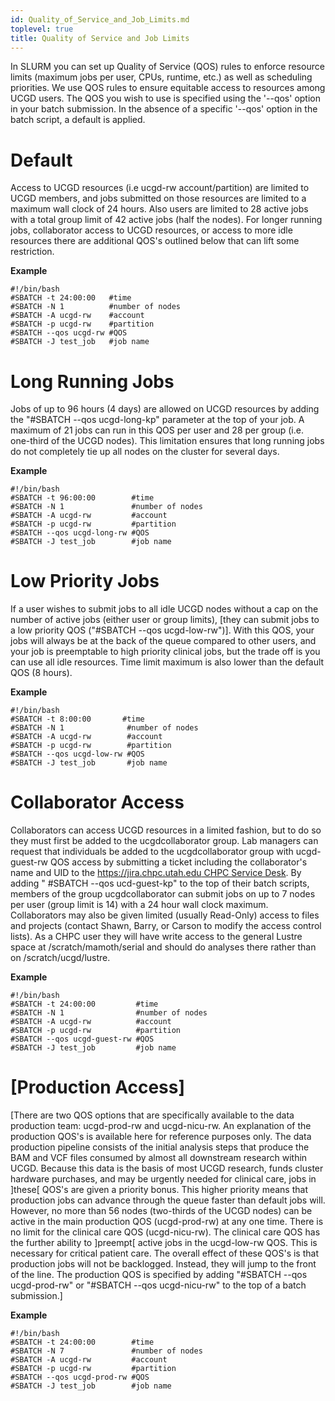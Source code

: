```yaml
---
id: Quality_of_Service_and_Job_Limits.md
toplevel: true
title: Quality of Service and Job Limits
---
```


In SLURM you can set up Quality of Service (QOS) rules to enforce
resource limits (maximum jobs per user, CPUs, runtime, etc.) as well as
scheduling priorities. We use QOS rules to ensure equitable access to
resources among UCGD users. The QOS you wish to use is specified using
the '\--qos' option in your batch submission. In the absence of a
specific '\--qos' option in the batch script, a default is applied.

# Default

Access to UCGD resources (i.e ucgd-rw account/partition) are limited to
UCGD members, and jobs submitted on those resources are limited to a
maximum wall clock of 24 hours. Also users are limited to 28 active jobs
with a total group limit of 42 active jobs (half the nodes). For longer
running jobs, collaborator access to UCGD resources, or access to more
idle resources there are additional QOS's outlined below that can lift
some restriction.



**Example**



```
#!/bin/bash
#SBATCH -t 24:00:00   #time
#SBATCH -N 1          #number of nodes
#SBATCH -A ucgd-rw    #account
#SBATCH -p ucgd-rw    #partition
#SBATCH --qos ucgd-rw #QOS
#SBATCH -J test_job   #job name
```



# Long Running Jobs

Jobs of up to 96 hours (4 days) are allowed on UCGD resources by adding
the \"#SBATCH \--qos ucgd-long-kp\" parameter at the top of your job. A
maximum of 21 jobs can run in this QOS per user and 28 per group (i.e.
one-third of the UCGD nodes). This limitation ensures that long running
jobs do not completely tie up all nodes on the cluster for several days.



**Example**



```
#!/bin/bash
#SBATCH -t 96:00:00        #time
#SBATCH -N 1               #number of nodes
#SBATCH -A ucgd-rw         #account
#SBATCH -p ucgd-rw         #partition
#SBATCH --qos ucgd-long-rw #QOS
#SBATCH -J test_job        #job name
```



# Low Priority Jobs

If a user wishes to submit jobs to all idle UCGD nodes without a cap on
the number of active jobs (either user or group limits), [they can
submit jobs to a low priority QOS (\"#SBATCH \--qos
ucgd-low-rw\")]. With this QOS, your jobs
will always be at the back of the queue compared to other users, and
your job is preemptable to high priority clinical jobs, but the trade
off is you can use all idle resources. Time limit maximum is also lower
than the default QOS (8 hours).



**Example**



```
#!/bin/bash
#SBATCH -t 8:00:00       #time
#SBATCH -N 1              #number of nodes
#SBATCH -A ucgd-rw        #account
#SBATCH -p ucgd-rw        #partition
#SBATCH --qos ucgd-low-rw #QOS
#SBATCH -J test_job       #job name
```



# Collaborator Access

Collaborators can access UCGD resources in a limited fashion, but to do
so they must first be added to the ucgdcollaborator group. Lab managers
can request that individuals be added to the ucgdcollaborator group with
ucgd-guest-rw QOS access by submitting a ticket including the
collaborator's name and UID to the [https://jira.chpc.utah.edu CHPC
Service
Desk](https://jira.chpc.utah.edu%20CHPC%20Service%20Desk).
By adding \" #SBATCH \--qos ucd-guest-kp\" to the top of their batch
scripts, members of the group ucgdcollaborator can submit jobs on up to
7 nodes per user (group limit is 14) with a 24 hour wall clock maximum.
Collaborators may also be given limited (usually Read-Only) access to
files and projects (contact Shawn, Barry, or Carson to modify the access
control lists). As a CHPC user they will have write access to the
general Lustre space at /scratch/mamoth/serial and should do analyses
there rather than on /scratch/ucgd/lustre.



**Example**



```
#!/bin/bash
#SBATCH -t 24:00:00         #time
#SBATCH -N 1                #number of nodes
#SBATCH -A ucgd-rw          #account
#SBATCH -p ucgd-rw          #partition
#SBATCH --qos ucgd-guest-rw #QOS
#SBATCH -J test_job         #job name
```



# [Production Access]

[There are two QOS options that are specifically available to the data
production team: ucgd-prod-rw and ucgd-nicu-rw. An explanation of the
production QOS's is available here for reference purposes only. The
data production pipeline consists of the initial analysis steps that
produce the BAM and VCF files consumed by almost all downstream research
within UCGD. Because this data is the basis of most UCGD research, funds
cluster hardware purchases, and may be urgently needed for clinical
care, jobs in ]these[ QOS's are given a
priority bonus. This higher priority means that production jobs can
advance through the queue faster than default jobs will. However, no
more than 56 nodes (two-thirds of the UCGD nodes) can be active in the
main production QOS (ucgd-prod-rw) at any one time. There is no limit
for the clinical care QOS (ucgd-nicu-rw). The clinical care QOS has the
further ability to ]preempt[ active jobs
in the ucgd-low-rw QOS. This is necessary for critical patient care. The
overall effect of these QOS's is that production jobs will not be
backlogged. Instead, they will jump to the front of the line. The
production QOS is specified by adding \"#SBATCH \--qos ucgd-prod-rw\" or
\"#SBATCH \--qos ucgd-nicu-rw\" to the top of a batch
submission.]



**Example**



```
#!/bin/bash
#SBATCH -t 24:00:00        #time
#SBATCH -N 7               #number of nodes
#SBATCH -A ucgd-rw         #account
#SBATCH -p ucgd-rw         #partition
#SBATCH --qos ucgd-prod-rw #QOS
#SBATCH -J test_job        #job name
```

